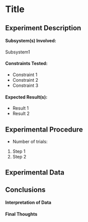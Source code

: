 # Title 
## Experiment Description
#### Subsystem(s) Involved:
Subsystem1

#### Constraints Tested:
- Constraint 1
- Constraint 2
- Constraint 3
 
#### Expected Result(s):
- Result 1
- Result 2

## Experimental Procedure
<!-- Description of what you did ideally in steps -->
- Number of trials:
  
1. Step 1
2. Step 2

## Experimental Data
<!-- data tables or graph of the results (whichever is appropriate) -->

## Conclusions
#### Interpretation of Data
<!-- explain what the results of the experiments mean and what conclusions you draw -->

#### Final Thoughts
<!-- Were constraints met? -->
